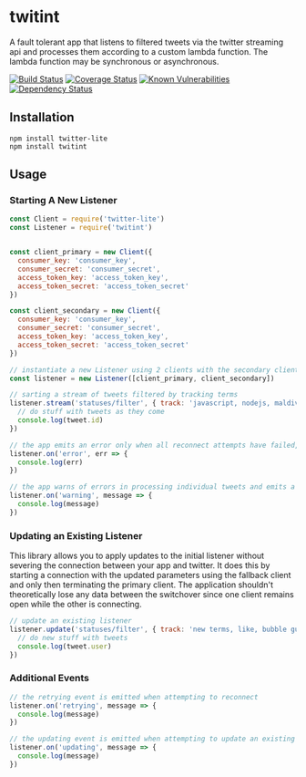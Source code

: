 # twitint

A fault tolerant app that listens to filtered tweets via the twitter streaming api and processes them according to a custom lambda function. The lambda function may be synchronous or asynchronous.

[![Build Status](https://travis-ci.org/umran/twitint.svg?branch=master)](https://travis-ci.org/umran/twitint)
[![Coverage Status](https://img.shields.io/coveralls/github/umran/twitint/master.svg)](https://coveralls.io/github/umran/twitint?branch=master)
[![Known Vulnerabilities](https://snyk.io/test/github/umran/twitint/badge.svg)](https://snyk.io/test/github/umran/twitint)
[![Dependency Status](https://david-dm.org/umran/twitint.svg)](https://david-dm.org/umran/twitint)

## Installation

```
npm install twitter-lite
npm install twitint
```
## Usage

### Starting A New Listener

```javascript
const Client = require('twitter-lite')
const Listener = require('twitint')


const client_primary = new Client({
  consumer_key: 'consumer_key',
  consumer_secret: 'consumer_secret',
  access_token_key: 'access_token_key',
  access_token_secret: 'access_token_secret'
})

const client_secondary = new Client({
  consumer_key: 'consumer_key',
  consumer_secret: 'consumer_secret',
  access_token_key: 'access_token_key',
  access_token_secret: 'access_token_secret'
})

// instantiate a new Listener using 2 clients with the secondary client acting as a fallback
const listener = new Listener([client_primary, client_secondary])

// sarting a stream of tweets filtered by tracking terms
listener.stream('statuses/filter', { track: 'javascript, nodejs, maldives, twitter, and, so, on' }, tweet => {
  // do stuff with tweets as they come
  console.log(tweet.id)
})

// the app emits an error only when all reconnect attempts have failed, thereby suspending all listeners
listener.on('error', err => {
  console.log(err)
})

// the app warns of errors in processing individual tweets and emits a warning whenever the active client connection is interrupted
listener.on('warning', message => {
  console.log(message)
})
```

### Updating an Existing Listener
This library allows you to apply updates to the initial listener without severing the connection between your app and twitter. It does this by starting a connection with the updated parameters using the fallback client and only then terminating the primary client. The application shouldn't theoretically lose any data between the switchover since one client remains open while the other is connecting.

```javascript
// update an existing listener
listener.update('statuses/filter', { track: 'new terms, like, bubble gum, facebook, instagram, #10YearChallenge' }, tweet => {
  // do new stuff with tweets
  console.log(tweet.user)
})
```

### Additional Events

```javascript
// the retrying event is emitted when attempting to reconnect
listener.on('retrying', message => {
  console.log(message)
})

// the updating event is emitted when attempting to update an existing listener
listener.on('updating', message => {
  console.log(message)
})
```
